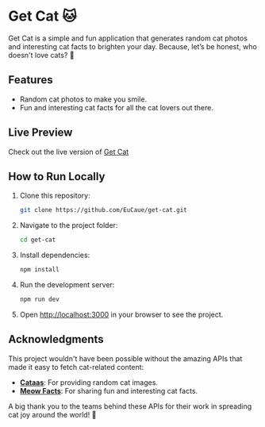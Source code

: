 # Get Cat 🐱

Get Cat is a simple and fun application that generates random cat photos and
interesting cat facts to brighten your day. Because, let’s be honest, who
doesn't love cats? 🐾

## Features

- Random cat photos to make you smile.
- Fun and interesting cat facts for all the cat lovers out there.

## Live Preview

Check out the live version of [Get Cat](https://get-cat.vercel.app/)

## How to Run Locally

1. Clone this repository:
   ```bash
   git clone https://github.com/EuCaue/get-cat.git
   ```
2. Navigate to the project folder:
   ```bash
   cd get-cat
   ```
3. Install dependencies:
   ```bash
   npm install
   ```
4. Run the development server:
   ```bash
   npm run dev
   ```
5. Open [http://localhost:3000](http://localhost:3000) in your browser to see
   the project.

## Acknowledgments

This project wouldn't have been possible without the amazing APIs that made it
easy to fetch cat-related content:

- **[Cataas](https://cataas.com/)**: For providing random cat images.
- **[Meow Facts](https://github.com/wh-iterabb-it/meowfacts)**: For sharing fun and interesting cat facts.

A big thank you to the teams behind these APIs for their work in spreading cat
joy around the world! 🐾
